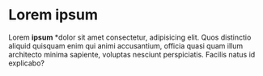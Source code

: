 # Lorem ipsum

Lorem **ipsum** *dolor sit amet consectetur, adipisicing elit. Quos distinctio aliquid quisquam enim qui animi accusantium, officia quasi quam illum architecto minima sapiente, voluptas nesciunt perspiciatis. Facilis natus id explicabo?
